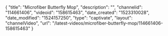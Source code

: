 {
    "title": "Microfiber Butterfly Mop",
    "description": "",
    "channelid": "114661406",
    "videoid": "158615463",
    "date_created": "1523310028",
    "date_modified": "1524157250",
    "type": "captivate",
    "layout": "channelVideo",
    "url": "\/latest-videos\/microfiber-butterfly-mop\/114661406-158615463"
}